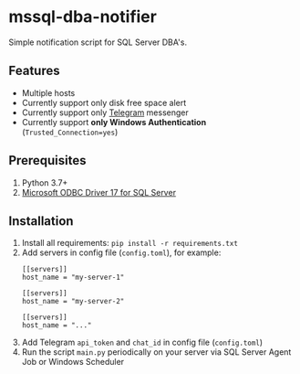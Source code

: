 # mssql-dba-notifier

Simple notification script for SQL Server DBA's.

## Features

* Multiple hosts
* Currently support only disk free space alert
* Currently support only [Telegram](https://telegram.org/) messenger
* Currently support **only Windows Authentication** (`Trusted_Connection=yes`)

## Prerequisites

1. Python 3.7+
2. [Microsoft ODBC Driver 17 for SQL Server](https://www.microsoft.com/en-US/download/details.aspx?id=56567)

## Installation

1. Install all requirements: `pip install -r requirements.txt` 
2. Add servers in config file (`config.toml`), for example:
    ```
    [[servers]]
    host_name = "my-server-1"

    [[servers]]
    host_name = "my-server-2"

    [[servers]]
    host_name = "..."
    ```
3. Add Telegram `api_token` and `chat_id` in config file (`config.toml`)
4. Run the script `main.py` periodically on your server via SQL Server Agent Job or Windows Scheduler